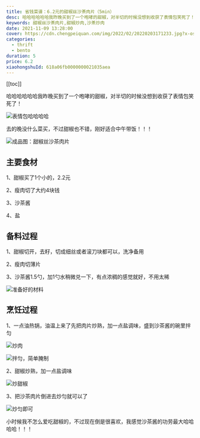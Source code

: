 ```yaml
---
title: 省钱菜谱：6.2元的甜椒丝沙茶肉片（5min）
desc: 哈哈哈哈哈哈我昨晚买到了一个咆哮的甜椒，对半切的时候没想到收获了表情包笑死了！去的晚没什么菜买，不过甜椒也不错，刚好适合中午带饭！！！
keywords: 甜椒丝沙茶肉片,甜椒炒肉,沙茶炒肉
date: 2021-11-09 13:28:00
cover: https://cdn.chengpeiquan.com/img/2022/02/20220203171233.jpg?x-oss-process=image/interlace,1
categories:
  - thrift
  - bento
duration: 5
price: 6.2
xiaohongshuId: 618a06fb0000000021035aea
---
```


[[toc]]

哈哈哈哈哈哈我昨晚买到了一个咆哮的甜椒，对半切的时候没想到收获了表情包笑死了！

![表情包哈哈哈哈](https://cdn.chengpeiquan.com/img/2022/02/20220203171251.jpg?x-oss-process=image/interlace,1)

去的晚没什么菜买，不过甜椒也不错，刚好适合中午带饭！！！

![成品图：甜椒丝沙茶肉片](https://cdn.chengpeiquan.com/img/2022/02/20220203171257.jpg?x-oss-process=image/interlace,1)

## 主要食材

1、甜椒买了1个小的，2.2元

2、瘦肉切了大约4块钱

3、沙茶酱

4、盐

## 备料过程

1、甜椒切开，去籽，切成细丝或者滚刀块都可以，洗净备用

2、瘦肉切薄片

3、沙茶酱1.5勺，加1勺水稍微兑一下，有点浓稠的感觉就好，不用太稀

![准备好的材料](https://cdn.chengpeiquan.com/img/2022/02/20220203171252.jpg?x-oss-process=image/interlace,1)

## 烹饪过程

1、一点油热锅，油温上来了先把肉片炒熟，加一点盐调味，盛到沙茶酱的碗里拌匀

![炒肉](https://cdn.chengpeiquan.com/img/2022/02/20220203171253.jpg?x-oss-process=image/interlace,1)

![拌匀，简单腌制](https://cdn.chengpeiquan.com/img/2022/02/20220203171254.jpg?x-oss-process=image/interlace,1)

2、甜椒炒熟，加一点盐调味

![炒甜椒](https://cdn.chengpeiquan.com/img/2022/02/20220203171255.jpg?x-oss-process=image/interlace,1)

3、把沙茶肉片倒进去炒匀就可以了

![炒匀即可](https://cdn.chengpeiquan.com/img/2022/02/20220203171256.jpg?x-oss-process=image/interlace,1)

小时候我不怎么爱吃甜椒的，不过现在倒是很喜欢，我感觉沙茶酱的功劳最大哈哈哈哈！！！
